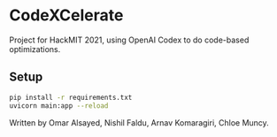 # CodeXCelerate
Project for HackMIT 2021, using OpenAI Codex to do code-based optimizations.

## Setup
```sh
pip install -r requirements.txt
uvicorn main:app --reload
```

Written by Omar Alsayed, Nishil Faldu, Arnav Komaragiri, Chloe Muncy.